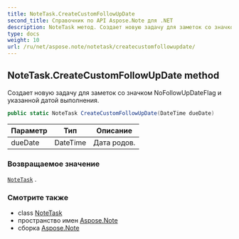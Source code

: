 ```yaml
---
title: NoteTask.CreateCustomFollowUpDate
second_title: Справочник по API Aspose.Note для .NET
description: NoteTask метод. Создает новую задачу для заметок со значком NoFollowUpDateFlag и указанной датой выполнения.
type: docs
weight: 10
url: /ru/net/aspose.note/notetask/createcustomfollowupdate/
---
```

## NoteTask.CreateCustomFollowUpDate method

Создает новую задачу для заметок со значком NoFollowUpDateFlag и указанной датой выполнения.

```csharp
public static NoteTask CreateCustomFollowUpDate(DateTime dueDate)
```

| Параметр | Тип | Описание |
| --- | --- | --- |
| dueDate | DateTime | Дата родов. |

### Возвращаемое значение

[`NoteTask`](../) .

### Смотрите также

* class [NoteTask](../)
* пространство имен [Aspose.Note](../../notetask/)
* сборка [Aspose.Note](../../../)


